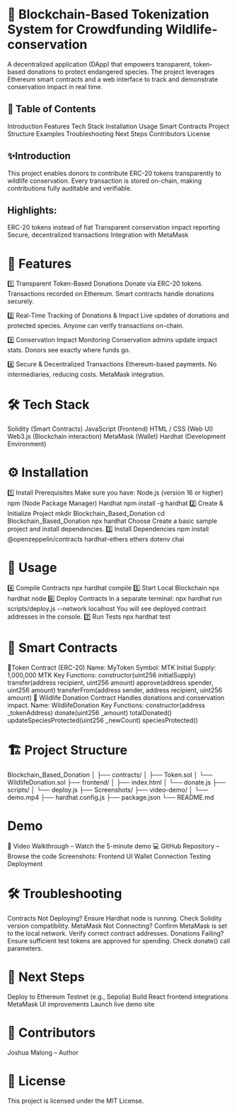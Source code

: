 # 🦏 Blockchain-Based Tokenization System for Crowdfunding Wildlife-conservation

A decentralized application (DApp) that empowers transparent, token-based donations to protect endangered species. The project leverages Ethereum smart contracts and a web interface to track and demonstrate conservation impact in real time.
## 📑 Table of Contents
Introduction
Features
Tech Stack
Installation
Usage
Smart Contracts
Project Structure
Examples
Troubleshooting
Next Steps
Contributors
License
## ✨Introduction
This project enables donors to contribute ERC-20 tokens transparently to wildlife conservation. Every transaction is stored on-chain, making contributions fully auditable and verifiable.

## Highlights:
ERC-20 tokens instead of fiat
Transparent conservation impact reporting
Secure, decentralized transactions
Integration with MetaMask
# 🚀 Features
1️⃣ Transparent Token-Based Donations
Donate via ERC-20 tokens.
Transactions recorded on Ethereum.
Smart contracts handle donations securely.

2️⃣ Real-Time Tracking of Donations & Impact
Live updates of donations and protected species.
Anyone can verify transactions on-chain.

3️⃣ Conservation Impact Monitoring
Conservation admins update impact stats.
Donors see exactly where funds go.

4️⃣ Secure & Decentralized Transactions
Ethereum-based payments.
No intermediaries, reducing costs.
MetaMask integration.
# 🛠 Tech Stack
Solidity (Smart Contracts)
JavaScript (Frontend)
HTML / CSS (Web UI)
Web3.js (Blockchain interaction)
MetaMask (Wallet)
Hardhat (Development Environment)
# ⚙ Installation
1️⃣ Install Prerequisites
Make sure you have:
Node.js (version 16 or higher)
npm (Node Package Manager)
Hardhat
npm install -g hardhat
2️⃣ Create & Initialize Project
mkdir Blockchain_Based_Donation
cd Blockchain_Based_Donation
npx hardhat
Choose Create a basic sample project and install dependencies.
3️⃣ Install Dependencies
npm install @openzeppelin/contracts hardhat-ethers ethers dotenv chai
# 🧩 Usage
4️⃣ Compile Contracts
npx hardhat compile
5️⃣ Start Local Blockchain
npx hardhat node
6️⃣ Deploy Contracts
In a separate terminal:
npx hardhat run scripts/deploy.js --network localhost
You will see deployed contract addresses in the console.
7️⃣ Run Tests
npx hardhat test
# 📄 Smart Contracts
🔹Token Contract (ERC-20)
Name: MyToken
Symbol: MTK
Initial Supply: 1,000,000 MTK
Key Functions:
constructor(uint256 initialSupply)
transfer(address recipient, uint256 amount)
approve(address spender, uint256 amount)
transferFrom(address sender, address recipient, uint256 amount)
🔹 Wildlife Donation Contract
Handles donations and conservation impact.
Name: WildlifeDonation
Key Functions:
constructor(address _tokenAddress)
donate(uint256 _amount)
totalDonated()
updateSpeciesProtected(uint256 _newCount)
speciesProtected()
# 🏗 Project Structure
Blockchain_Based_Donation
│
├── contracts/
│   ├── Token.sol
│   └── WildlifeDonation.sol
├── frontend/
│   ├── index.html
│   └── donate.js
├── scripts/
│   └── deploy.js
├── Screenshots/
├── video-demo/
│   └── demo.mp4
├── hardhat.config.js
├── package.json
└── README.md
# Demo
🎥 Video Walkthrough – Watch the 5-minute demo
💻 GitHub Repository – Browse the code
Screenshots:
Frontend UI
Wallet Connection
Testing
Deployment
# 🛠 Troubleshooting
Contracts Not Deploying?
Ensure Hardhat node is running.
Check Solidity version compatibility.
MetaMask Not Connecting?
Confirm MetaMask is set to the local network.
Verify correct contract addresses.
Donations Failing?
Ensure sufficient test tokens are approved for spending.
Check donate() call parameters.
# 🚀 Next Steps
Deploy to Ethereum Testnet (e.g., Sepolia)
Build React frontend integrations
MetaMask UI improvements
Launch live demo site
# 👤 Contributors
Joshua Malong – Author
# 📜 License
This project is licensed under the MIT License.



